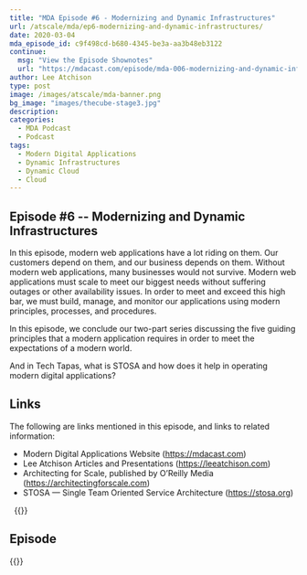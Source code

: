 ```yaml
---
title: "MDA Episode #6 - Modernizing and Dynamic Infrastructures"
url: /atscale/mda/ep6-modernizing-and-dynamic-infrastructures/
date: 2020-03-04
mda_episode_id: c9f498cd-b680-4345-be3a-aa3b48eb3122
continue:
  msg: "View the Episode Shownotes"
  url: "https://mdacast.com/episode/mda-006-modernizing-and-dynamic-infrastructures"
author: Lee Atchison
type: post
image: /images/atscale/mda-banner.png
bg_image: "images/thecube-stage3.jpg"
description: 
categories:
  - MDA Podcast
  - Podcast
tags:
  - Modern Digital Applications
  - Dynamic Infrastructures
  - Dynamic Cloud
  - Cloud
---
```


## Episode #6 -- Modernizing and Dynamic Infrastructures

In this episode, modern web applications have a lot riding on them. Our customers depend on them, and our business depends on them. Without modern web applications, many businesses would not survive. Modern web applications must scale to meet our biggest needs without suffering outages or other availability issues. In order to meet and exceed this high bar, we must build, manage, and monitor our applications using modern principles, processes, and procedures.

In this episode, we conclude our two-part series discussing the five guiding principles that a modern application requires in order to meet the expectations of a modern world.

And in Tech Tapas, what is STOSA and how does it help in operating modern digital applications?

## Links

The following are links mentioned in this episode, and links to related information:

* Modern Digital Applications Website (https://mdacast.com)
* Lee Atchison Articles and Presentations (https://leeatchison.com)
* Architecting for Scale, published by O’Reilly Media (https://architectingforscale.com)
* STOSA — Single Team Oriented Service Architecture (https://stosa.org)

&nbsp;
{{<mdasubscribe>}}

## Episode

{{<captivate>}}

